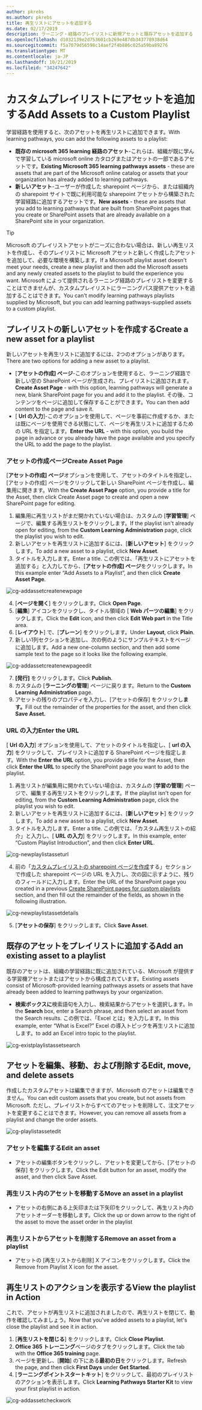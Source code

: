 ```yaml
---
author: pkrebs
ms.author: pkrebs
title: 再生リストにアセットを追加する
ms.date: 02/17/2019
description: ラーニング・経路のプレイリストに新規アセットと既存アセットを追加する
ms.openlocfilehash: d1032139e2d753601cb269e487db343778938d64
ms.sourcegitcommit: f5a7079d56598c14aef2f4b886c025a59ba89276
ms.translationtype: MT
ms.contentlocale: ja-JP
ms.lasthandoff: 10/21/2019
ms.locfileid: "34247642"
---
```

# <a name="add-assets-to-a-custom-playlist"></a><span data-ttu-id="e1436-103">カスタムプレイリストにアセットを追加する</span><span class="sxs-lookup"><span data-stu-id="e1436-103">Add Assets to a Custom Playlist</span></span>

<span data-ttu-id="e1436-104">学習経路を使用すると、次のアセットを再生リストに追加できます。</span><span class="sxs-lookup"><span data-stu-id="e1436-104">With learning pathways, you can add the following assets to a playlist:</span></span>

- <span data-ttu-id="e1436-105">**既存の microsoft 365 learning 経路のアセット**-これらは、組織が既に学んで学習している microsoft online カタログまたはアセットの一部であるアセットです。</span><span class="sxs-lookup"><span data-stu-id="e1436-105">**Existing Microsoft 365 learning pathways assets** - these are assets that are part of the Microsoft online catalog or assets that your organization has already added to learning pathways.</span></span>
- <span data-ttu-id="e1436-106">**新しいアセット**-ユーザーが作成した sharepoint ページから、または組織内の sharepoint サイトで既に利用可能な sharepoint アセットから構築された学習経路に追加するアセットです。</span><span class="sxs-lookup"><span data-stu-id="e1436-106">**New assets** - these are assets that you add to learning pathways that are built from SharePoint pages that you create or SharePoint assets that are already available on a SharePoint site in your organization.</span></span> 

> [!TIP]
> <span data-ttu-id="e1436-107">Microsoft のプレイリストアセットがニーズに合わない場合は、新しい再生リストを作成し、そのプレイリストに Microsoft アセットと新しく作成したアセットを追加して、必要な環境を構築します。</span><span class="sxs-lookup"><span data-stu-id="e1436-107">If a Microsoft playlist asset doesn't meet your needs, create a new playlist and then add the Microsoft assets and any newly created assets to the playlist to build the experience you want.</span></span> <span data-ttu-id="e1436-108">Microsoft によって提供されるラーニング経路のプレイリストを変更することはできませんが、カスタムプレイリストにラーニングパス提供アセットを追加することはできます。</span><span class="sxs-lookup"><span data-stu-id="e1436-108">You can't modify learning pathways playlists supplied by Microsoft, but you can add learning pathways-supplied assets to a custom playlist.</span></span>   

## <a name="create-a-new-asset-for-a-playlist"></a><span data-ttu-id="e1436-109">プレイリストの新しいアセットを作成する</span><span class="sxs-lookup"><span data-stu-id="e1436-109">Create a new asset for a playlist</span></span>

<span data-ttu-id="e1436-110">新しいアセットを再生リストに追加するには、2つのオプションがあります。</span><span class="sxs-lookup"><span data-stu-id="e1436-110">There are two options for adding a new asset to a playlist.</span></span>

- <span data-ttu-id="e1436-111">[**アセットの作成] ページ**-このオプションを使用すると、ラーニング経路で新しい空の SharePoint ページが生成され、プレイリストに追加されます。</span><span class="sxs-lookup"><span data-stu-id="e1436-111">**Create Asset Page** - with this option, learning pathways will generate a new,  blank SharePoint page for you and add it to the playlist.</span></span> <span data-ttu-id="e1436-112">その後、コンテンツをページに追加して保存することができます。</span><span class="sxs-lookup"><span data-stu-id="e1436-112">You can then add content to the page and save it.</span></span>  
- <span data-ttu-id="e1436-113">[ **Url の入力**]-このオプションを使用して、ページを事前に作成するか、または既にページを使用できる状態にして、ページを再生リストに追加するための URL を指定します。</span><span class="sxs-lookup"><span data-stu-id="e1436-113">**Enter the URL** - with this option, you build the page in advance or you already have the page available and you specify the URL to add the page to the playlist.</span></span>

### <a name="create-asset-page"></a><span data-ttu-id="e1436-114">アセットの作成ページ</span><span class="sxs-lookup"><span data-stu-id="e1436-114">Create Asset Page</span></span> 
<span data-ttu-id="e1436-115">[**アセットの作成] ページ**オプションを使用して、アセットのタイトルを指定し、[アセットの作成] ページをクリックして新しい SharePoint ページを作成し、編集用に開きます。</span><span class="sxs-lookup"><span data-stu-id="e1436-115">With the **Create Asset Page** option, you provide a title for the Asset, then click Create Asset page to create and open a new SharePoint page for editing.</span></span> 

1.  <span data-ttu-id="e1436-116">編集用に再生リストがまだ開かれていない場合は、カスタムの [**学習管理**] ページで、編集する再生リストをクリックします。</span><span class="sxs-lookup"><span data-stu-id="e1436-116">If the playlist isn't already open for editing, from the **Custom Learning Administration** page, click the playlist you wish to edit.</span></span> 
2. <span data-ttu-id="e1436-117">新しいアセットを再生リストに追加するには、[**新しいアセット**] をクリックします。</span><span class="sxs-lookup"><span data-stu-id="e1436-117">To add a new asset to a playlist, click **New Asset**.</span></span> 
3. <span data-ttu-id="e1436-118">タイトルを入力します。</span><span class="sxs-lookup"><span data-stu-id="e1436-118">Enter a title.</span></span> <span data-ttu-id="e1436-119">この例では、「再生リストにアセットを追加する」と入力してから、[**アセットの作成] ページ**をクリックします。</span><span class="sxs-lookup"><span data-stu-id="e1436-119">In this example enter “Add Assets to a Playlist”, and then click **Create Asset Page**.</span></span>

![cg-addassetcreatenewpage](media/cg-addassetcreatenewpage.png)

4. <span data-ttu-id="e1436-121">[**ページを開く**] をクリックします。</span><span class="sxs-lookup"><span data-stu-id="e1436-121">Click **Open Page**.</span></span>
5. <span data-ttu-id="e1436-122">[**編集**] アイコンをクリックし、タイトル領域の [ **Web パーツの編集**] をクリックします。</span><span class="sxs-lookup"><span data-stu-id="e1436-122">Click the **Edit** icon, and then click **Edit Web part** in the Title area.</span></span>
6. <span data-ttu-id="e1436-123">[**レイアウト**] で、[**プレーン**] をクリックします。</span><span class="sxs-lookup"><span data-stu-id="e1436-123">Under **Layout**, click **Plain**.</span></span> 
7. <span data-ttu-id="e1436-124">新しい1列セクションを追加し、次の例のようにサンプルテキストをページに追加します。</span><span class="sxs-lookup"><span data-stu-id="e1436-124">Add a new one-column section, and then add some sample text to the page so it looks like the following example.</span></span> 

![cg-addassetcreatenewpageedit](media/cg-addassetcreatenewpageedit.png)

7. <span data-ttu-id="e1436-126">**[発行]** をクリックします。</span><span class="sxs-lookup"><span data-stu-id="e1436-126">Click **Publish**.</span></span>
8. <span data-ttu-id="e1436-127">カスタムの [**ラーニングの管理**] ページに戻ります。</span><span class="sxs-lookup"><span data-stu-id="e1436-127">Return to the **Custom Learning Administration** page.</span></span> 
9. <span data-ttu-id="e1436-128">アセットの残りのプロパティを入力し、[アセットの保存] をクリックし**ます。**</span><span class="sxs-lookup"><span data-stu-id="e1436-128">Fill out the remainder of the properties for the asset, and then click **Save Asset.**</span></span>

### <a name="enter-the-url"></a><span data-ttu-id="e1436-129">URL の入力</span><span class="sxs-lookup"><span data-stu-id="e1436-129">Enter the URL</span></span>
<span data-ttu-id="e1436-130">[ **Url の入力**] オプションを使用して、アセットのタイトルを指定し、[ **url の入力**] をクリックして、プレイリストに追加する SharePoint ページを指定します。</span><span class="sxs-lookup"><span data-stu-id="e1436-130">With the **Enter the URL** option, you provide a title for the Asset, then click **Enter the URL** to specify the SharePoint page you want to add to the playlist.</span></span> 

1.  <span data-ttu-id="e1436-131">再生リストが編集用に開かれていない場合は、カスタムの [**学習の管理**] ページで、編集する再生リストをクリックします。</span><span class="sxs-lookup"><span data-stu-id="e1436-131">If the playlist isn't open for editing, from the **Custom Learning Administration** page, click the playlist you wish to edit.</span></span> 
2. <span data-ttu-id="e1436-132">新しいアセットを再生リストに追加するには、[**新しいアセット**] をクリックします。</span><span class="sxs-lookup"><span data-stu-id="e1436-132">To add a new asset to a playlist, click **New Asset**.</span></span> 
3. <span data-ttu-id="e1436-133">タイトルを入力します。</span><span class="sxs-lookup"><span data-stu-id="e1436-133">Enter a title.</span></span> <span data-ttu-id="e1436-134">この例では、「カスタム再生リストの紹介」と入力し、[ **URL の入力**] をクリックします。</span><span class="sxs-lookup"><span data-stu-id="e1436-134">In this example, enter “Custom Playlist Introduction”, and then click **Enter URL**.</span></span> 

![cg-newplaylistasseturl](media/cg-newplaylistasseturl.png)

4. <span data-ttu-id="e1436-136">前の「[カスタムプレイリストの sharepoint ページを作成](custom_createnewpage.md)する」セクションで作成した sharepoint ページの URL を入力し、次の図に示すように、残りのフィールドに入力します。</span><span class="sxs-lookup"><span data-stu-id="e1436-136">Enter the URL of the SharePoint page you created in a previous [Create SharePoint pages for custom playlists ](custom_createnewpage.md) section, and then fill out the remainder of the fields, as shown in the following illustration.</span></span>

![cg-newplaylistassetdetails](media/cg-newplaylistassetdetails.png)

5. <span data-ttu-id="e1436-138">[**アセットの保存**] をクリックします。</span><span class="sxs-lookup"><span data-stu-id="e1436-138">Click **Save Asset**.</span></span> 

## <a name="add-an-existing-asset-to-a-playlist"></a><span data-ttu-id="e1436-139">既存のアセットをプレイリストに追加する</span><span class="sxs-lookup"><span data-stu-id="e1436-139">Add an existing asset to a playlist</span></span>

<span data-ttu-id="e1436-140">既存のアセットは、組織の学習経路に既に追加されている、Microsoft が提供する学習機アセットまたはアセットから構成されています。</span><span class="sxs-lookup"><span data-stu-id="e1436-140">Existing assets consist of Microsoft-provided learning pathways assets or assets that have already been added to learning pathways by your organization.</span></span> 

- <span data-ttu-id="e1436-141">**検索ボックスに**検索語句を入力し、検索結果からアセットを選択します。</span><span class="sxs-lookup"><span data-stu-id="e1436-141">In the **Search** box, enter a Search phrase, and then select an asset from the Search results.</span></span> <span data-ttu-id="e1436-142">この例では、「Excel とは」を入力します。</span><span class="sxs-lookup"><span data-stu-id="e1436-142">In this example, enter “What is Excel?”</span></span> <span data-ttu-id="e1436-143">Excel の導入トピックを再生リストに追加します。</span><span class="sxs-lookup"><span data-stu-id="e1436-143">to add an Excel intro topic to the playlist.</span></span>

![cg-existplaylistassetsearch](media/cg-existplaylistassetsearch.png)

## <a name="edit-move-and-delete-assets"></a><span data-ttu-id="e1436-145">アセットを編集、移動、および削除する</span><span class="sxs-lookup"><span data-stu-id="e1436-145">Edit, move, and delete assets</span></span>
<span data-ttu-id="e1436-146">作成したカスタムアセットは編集できますが、Microsoft のアセットは編集できません。</span><span class="sxs-lookup"><span data-stu-id="e1436-146">You can edit custom assets that you create, but not assets from Microsoft.</span></span> <span data-ttu-id="e1436-147">ただし、プレイリストからすべてのアセットを削除して、注文アセットを変更することはできます。</span><span class="sxs-lookup"><span data-stu-id="e1436-147">However, you can remove all assets from a playlist and change the order assets.</span></span> 

![cg-playlistassetedit](media/cg-playlistassetedit.png)

### <a name="edit-an-asset"></a><span data-ttu-id="e1436-149">アセットを編集する</span><span class="sxs-lookup"><span data-stu-id="e1436-149">Edit an asset</span></span>
- <span data-ttu-id="e1436-150">アセットの編集ボタンをクリックし、アセットを変更してから、[アセットの保存] をクリックします。</span><span class="sxs-lookup"><span data-stu-id="e1436-150">Click the Edit button for an asset, modify the asset, and then click Save Asset.</span></span> 

### <a name="move-an-asset-in-a-playlist"></a><span data-ttu-id="e1436-151">再生リスト内のアセットを移動する</span><span class="sxs-lookup"><span data-stu-id="e1436-151">Move an asset in a playlist</span></span>
- <span data-ttu-id="e1436-152">アセットの右側にある上矢印または下矢印をクリックして、再生リスト内のアセットオーダーを移動します。</span><span class="sxs-lookup"><span data-stu-id="e1436-152">Click the up or down arrow to the right of the asset to move the asset order in the playlist</span></span>

### <a name="remove-an-asset-from-a-playlist"></a><span data-ttu-id="e1436-153">再生リストからアセットを削除する</span><span class="sxs-lookup"><span data-stu-id="e1436-153">Remove an asset from a playlist</span></span>
- <span data-ttu-id="e1436-154">アセットの [再生リストから削除] X アイコンをクリックします。</span><span class="sxs-lookup"><span data-stu-id="e1436-154">Click the Remove from Playlist X icon for the asset.</span></span> 

## <a name="view-the-playlist-in-action"></a><span data-ttu-id="e1436-155">再生リストのアクションを表示する</span><span class="sxs-lookup"><span data-stu-id="e1436-155">View the playlist in Action</span></span>
<span data-ttu-id="e1436-156">これで、アセットが再生リストに追加されましたので、再生リストを閉じて、動作を確認してみましょう。</span><span class="sxs-lookup"><span data-stu-id="e1436-156">Now that you've added assets to a playlist, let's close the playlist and see it in action.</span></span> 

1. <span data-ttu-id="e1436-157">[**再生リストを閉じる**] をクリックします。</span><span class="sxs-lookup"><span data-stu-id="e1436-157">Click **Close Playlist**.</span></span>
2. <span data-ttu-id="e1436-158">**Office 365 トレーニング**ページのタブをクリックします。</span><span class="sxs-lookup"><span data-stu-id="e1436-158">Click the tab with the **Office 365 training** page.</span></span>
3. <span data-ttu-id="e1436-159">ページを更新し、[**開始**] の下にある**最初の日**をクリックします。</span><span class="sxs-lookup"><span data-stu-id="e1436-159">Refresh the page, and then click **First Days** under **Get Started**.</span></span>
4. <span data-ttu-id="e1436-160">[**ラーニングポイントスタートキット**] をクリックして、最初のプレイリストのアクションを表示します。</span><span class="sxs-lookup"><span data-stu-id="e1436-160">Click **Learning Pathways Starter Kit** to view your first playlist in action.</span></span> 

![cg-addassetcheckwork](media/cg-addassetcheckwork.png)